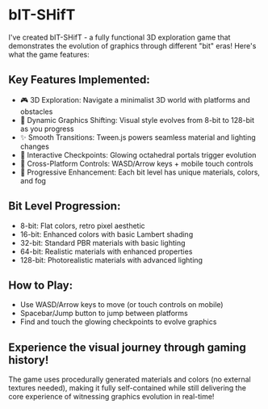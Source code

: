 # bIT-SHifT
I've created bIT-SHifT - a fully functional 3D exploration game that demonstrates the evolution of graphics through different "bit" eras! Here's what the game features:

## Key Features Implemented:
- 🎮 3D Exploration: Navigate a minimalist 3D world with platforms and obstacles
- 🎨 Dynamic Graphics Shifting: Visual style evolves from 8-bit to 128-bit as you progress
- ✨ Smooth Transitions: Tween.js powers seamless material and lighting changes
- 🎯 Interactive Checkpoints: Glowing octahedral portals trigger evolution
- 📱 Cross-Platform Controls: WASD/Arrow keys + mobile touch controls
- 🎨 Progressive Enhancement: Each bit level has unique materials, colors, and fog

## Bit Level Progression:
- 8-bit: Flat colors, retro pixel aesthetic
- 16-bit: Enhanced colors with basic Lambert shading
- 32-bit: Standard PBR materials with basic lighting
- 64-bit: Realistic materials with enhanced properties
- 128-bit: Photorealistic materials with advanced lighting

## How to Play:
- Use WASD/Arrow keys to move (or touch controls on mobile)
- Spacebar/Jump button to jump between platforms
- Find and touch the glowing checkpoints to evolve graphics

## Experience the visual journey through gaming history!
The game uses procedurally generated materials and colors (no external textures needed), making it fully self-contained while still delivering the core experience of witnessing graphics evolution in real-time!
